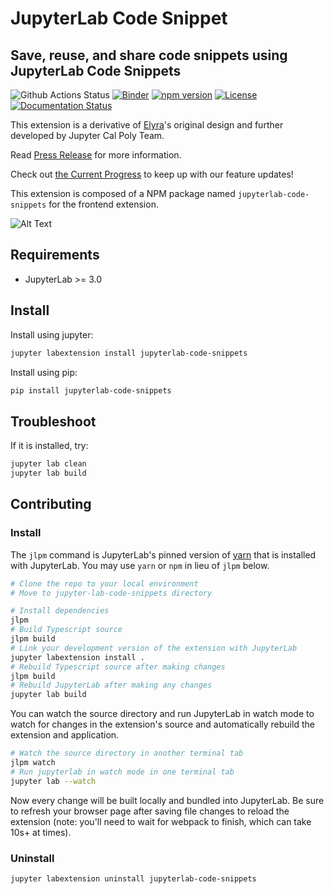 # JupyterLab Code Snippet

## Save, reuse, and share code snippets using JupyterLab Code Snippets

![Github Actions Status](https://github.com/jupytercalpoly/jupyterlab-code-snippets/workflows/Build/badge.svg) [![Binder](https://mybinder.org/badge_logo.svg)](https://mybinder.org/v2/gh/jupytercalpoly/jupyterlab-code-snippets.git/master?urlpath=lab) [![npm version](https://badge.fury.io/js/jupyterlab-code-snippets.svg)](https://badge.fury.io/js/jupyterlab-code-snippets 'View this project on npm') [![License](https://img.shields.io/badge/License-BSD%203--Clause-blue.svg)](https://opensource.org/licenses/BSD-3-Clause) [![Documentation Status](https://readthedocs.org/projects/jupyterlab-code-snippets-documentation/badge/?version=latest)](https://jupyterlab-code-snippets-documentation.readthedocs.io/en/latest/?badge=latest)

This extension is a derivative of [Elyra](https://github.com/elyra-ai/elyra)'s original design and further developed by Jupyter Cal Poly Team.

Read [Press Release](./PRESSRELEASE.md) for more information.

Check out [the Current Progress](./PROGRESS.md) to keep up with our feature updates!

This extension is composed of a NPM package named `jupyterlab-code-snippets`
for the frontend extension.

![Alt Text](Design/overview.gif)

## Requirements

- JupyterLab >= 3.0

## Install
Install using jupyter:
```bash
jupyter labextension install jupyterlab-code-snippets
```
Install using pip:
```bash
pip install jupyterlab-code-snippets
```

## Troubleshoot

If it is installed, try:

```bash
jupyter lab clean
jupyter lab build
```

## Contributing

### Install

The `jlpm` command is JupyterLab's pinned version of
[yarn](https://yarnpkg.com/) that is installed with JupyterLab. You may use
`yarn` or `npm` in lieu of `jlpm` below.

```bash
# Clone the repo to your local environment
# Move to jupyter-lab-code-snippets directory

# Install dependencies
jlpm
# Build Typescript source
jlpm build
# Link your development version of the extension with JupyterLab
jupyter labextension install .
# Rebuild Typescript source after making changes
jlpm build
# Rebuild JupyterLab after making any changes
jupyter lab build
```

You can watch the source directory and run JupyterLab in watch mode to watch for changes in the extension's source and automatically rebuild the extension and application.

```bash
# Watch the source directory in another terminal tab
jlpm watch
# Run jupyterlab in watch mode in one terminal tab
jupyter lab --watch
```

Now every change will be built locally and bundled into JupyterLab. Be sure to refresh your browser page after saving file changes to reload the extension (note: you'll need to wait for webpack to finish, which can take 10s+ at times).

### Uninstall

```bash
jupyter labextension uninstall jupyterlab-code-snippets
```
